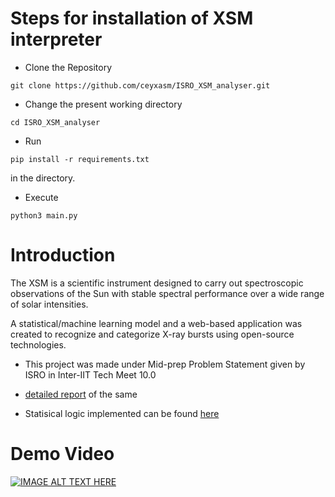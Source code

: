 # Steps for installation of XSM interpreter
- Clone the Repository
```
git clone https://github.com/ceyxasm/ISRO_XSM_analyser.git
```
- Change the present working directory
```
cd ISRO_XSM_analyser
```
- Run 
```
pip install -r requirements.txt
``` 

in the directory.
- Execute 
```
python3 main.py
```

# Introduction
The XSM is a scientific instrument designed to carry out spectroscopic 
observations of the Sun with stable spectral performance over a
 wide range of solar intensities.

 A statistical/machine learning model and a web-based application was created to recognize and categorize X-ray bursts using open-source technologies.

 * This project was made under Mid-prep Problem Statement given by ISRO in Inter-IIT Tech Meet 10.0

 * [detailed report](https://github.com/ceyxasm/ISRO_XSM_analyser/blob/main/MP_ISRO_T13.pdf) of the same

 * Statisical logic implemented can be found [here](https://github.com/ceyxasm/ISRO_XSM_analyser/blob/main/logic.ipynb)

 # Demo Video

[![IMAGE ALT TEXT HERE](http://img.youtube.com/vi/m849M48B7ew/0.jpg)](http://www.youtube.com/watch?v=m849M48B7ew)

